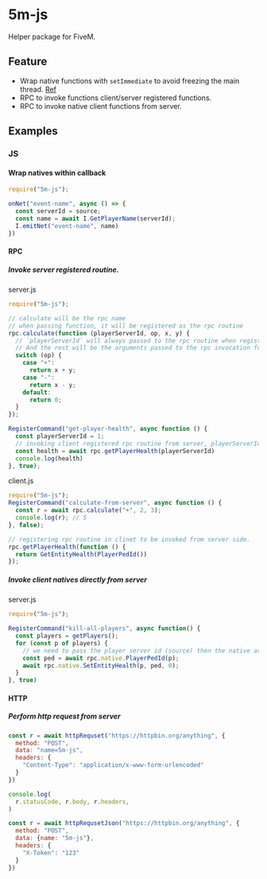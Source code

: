 # 5m-js

Helper package for FiveM.

## Feature

* Wrap native functions with `setImmediate` to avoid freezing the main
  thread. [Ref](https://docs.fivem.net/docs/scripting-manual/runtimes/javascript/#thread-affinity)
* RPC to invoke functions client/server registered functions.
* RPC to invoke native client functions from server.

## Examples

### JS

#### Wrap natives within callback

```js
require("5m-js");

onNet("event-name", async () => {
  const serverId = source;
  const name = await I.GetPlayerName(serverId);
  I.emitNet("event-name", name)
})
```

#### RPC

##### Invoke server registered routine.

server.js

```js
require("5m-js");

// calculate will be the rpc name
// when passing function, it will be registered as the rpc routine
rpc.calculate(function (playerServerId, op, x, y) {
  // `playerServerId` will always passed to the rpc routine when registered in server side.
  // And the rest will be the arguments passed to the rpc invocation from client.
  switch (op) {
    case "+":
      return x + y;
    case "-":
      return x - y;
    default:
      return 0;
  }
});

RegisterCommand("get-player-health", async function () {
  const playerServerId = 1;
  // invoking client registered rpc routine from server, playerServerId is the target player
  const health = await rpc.getPlayerHealth(playerServerId)
  console.log(health)
}, true);
```

client.js

```js
require("5m-js");
RegisterCommand("calculate-from-server", async function () {
  const r = await rpc.calculate("+", 2, 3);
  console.log(r); // 5
}, false);

// registering rpc routine in clinet to be invoked from server side.
rpc.getPlayerHealth(function () {
  return GetEntityHealth(PlayerPedId())
});
```
##### Invoke client natives directly from server

server.js
```js
require("5m-js");

RegisterCommand("kill-all-players", async function() {
  const players = getPlayers();
  for (const p of players) {
    // we need to pass the player server id (source) then the native arguments according to fivem natives.
    const ped = await rpc.native.PlayerPedId(p); 
    await rpc.native.SetEntityHealth(p, ped, 0);
  }
}, true)
```

#### HTTP

##### Perform http request from server

```js
const r = await httpRequset("https://httpbin.org/anything", {
  method: "POST",
  data: "name=5m-js",
  headers: {
    "Content-Type": "application/x-www-form-urlencoded"
  }
})

console.log(
  r.statusCode, r.body, r.headers,
)

const r = await httpRequsetJson("https://httpbin.org/anything", {
  method: "POST",
  data: {name: "5m-js"},
  headers: {
    "X-Token": "123"
  }
})
```


